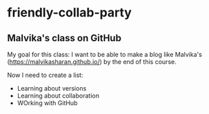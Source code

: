 # friendly-collab-party

## Malvika's class on GitHub
My goal for this class: I want to be able to make a blog like Malvika's (https://malvikasharan.github.io/) by the end of this course.

Now I need to create a list:
- Learning about versions
- Learning about collaboration
- WOrking with GitHub
